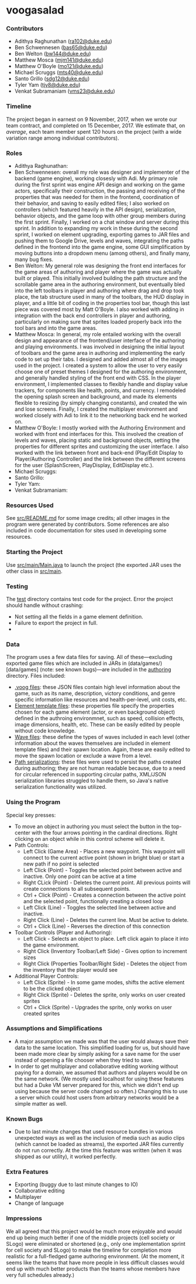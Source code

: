 # voogasalad

### Contributors 

* Adithya Raghunathan (ra102@duke.edu)
* Ben Schwennesen (bas65@duke.edu) 
* Ben Welton (bw144@duke.edu)
* Matthew Mosca (mjm141@duke.edu)
* Matthew O'Boyle (mo121@duke.edu)
* Michael Scruggs (mts40@duke.edu)
* Santo Grillo (sdg12@duke.edu)
* Tyler Yam (tjy8@duke.edu)
* Venkat Subramaniam (vms23@duke.edu)
 

### Timeline

The project began in earnest on 9 November, 2017, when we wrote our team contract, and completed on 15 December, 2017. We estimate that, on *average*, each team member spent 120 hours on the project (with a wide variation range among individual contributors).

### Roles 

* Adithya Raghunathan:
* Ben Schwennesen: overall my role was designer and implementer of the backend (game engine), working closesly with Adi. My primary role during the first sprint was engine API design and working on the game actors, specifically their construction, the passing and receiving of the properties that was needed for them in the frontend, coordination of their behavior, and saving to easily edited files; I also worked on controllers (which featured heavily in the API design), serialization, behavior objects, and the game loop with other group members during the first sprint. Finally, I worked on a chat window and server during this sprint. In addition to expanding my work in these during the second sprint, I worked on element upgrading, exporting games to JAR files and pushing them to Google Drive, levels and waves, integrating the paths defined in the frontend into the game engine, some GUI simplification by moving buttons into a dropdown menu (among others), and finally many, many bug fixes.
* Ben Welton: My general role was designing the front end interfaces for the game areas of authoring and player where the game was actually built or played. This initially involved building the path structure and the scrollable game area in the authoring environment, but eventually bled into the left toolbars in player and authoring where drag and drop took place, the tab structure used in many of the toolbars, the HUD display in player, and a little bit of coding in the properties tool bar, though this last piece was covered most by Matt O'Boyle. I also worked with adding in integration with the back end controllers in player and authoring, particularly on making sure that sprites loaded properly back into the tool bars and into the game areas.  
* Matthew Mosca: In general, my role entailed working with the overall design and appearance of the frontend/user interface of the authoring and playing environments. I was involved in designing the initial layout of toolbars and the game area in authoring and implementing the early code to set up their tabs. I designed and added almost all of the images used in the project. I created a system to allow the user to very easily choose one of preset themes I designed for the authoring environment, and generally handled styling of the front end with CSS. In the player environment, I implemented classes to flexibly handle and display value trackers, for components like health, points, and currency. I remodeled the opening splash screen and background, and made its elements flexible to resizing (by simply changing constants), and created the win and lose screens. Finally, I created the multiplayer environment and worked closely with Adi to link it to the networking back end he worked on. 
* Matthew O'Boyle: I mostly worked with the Authoring Environment and worked with front end interfaces for this. This involved the creation of levels and waves, placing static and background objects, setting the properties for different sprites and customizing the user interface. I also worked with the link between front and back-end (Play/Edit Display to Player/Authoring Controller) and the link between the different screens for the user (SplashScreen, PlayDisplay, EditDisplay etc.). 
* Michael Scruggs:
* Santo Grillo:
* Tyler Yam:
* Venkat Subramaniam:
 

### Resources Used 

See [src/README.md](src/README.md) for some image credits; all other images in the program were generated by contributors. Some references are also included in code documentation for sites used in developing some resources.


### Starting the Project

Use [src/main/Main.java](src/main/Main.java) to launch the project (the exported JAR uses the other class in [src/main](src/main).


### Testing 

The [test](/test) directory contains test code for the project. Error the project should handle without crashing: 
* Not setting all the fields in a game element definition.
* Failure to export the project in full.
* 


### Data

The program uses a few data files for saving. All of these—excluding exported game files which are included in JARs in (data/games/)[data/games] (note: see known bugs)—are included in the [authoring](/authoring) directory. Files included: 
* [.voog files](authoring/BasicGame.voog): these JSON files contain high level information about the game, such as its name, description, victory conditions, and genre specific information like resources and health-per-level, unit costs, etc.
* [Element template files](authoring/sprite-templates/BasicGame/): these properties file specify the properties chosen for each game element (actor, or even background object) defined in the authroing environmnet, such as speed, collision effects, image dimensions, health, etc. These can be easily edited by people without code knowledge.
* [Wave files](authoring/waves/BasicGame/): these define the types of waves included in each level (other information about the waves themselves are included in element template files) and their spawn location. Again, these are easily edited to move the spawn location or exclude a wave from a level.
* [Path serializations](authoring/serializations/): these files were used to persist the paths created during authoring; they are not human readable because, due to a need for circular referenced in supporting circular paths, XML/JSON serialization libraries struggled to handle them, so Java's native serialization functionality was utilized.
 

### Using the Program

Special key presses: 
* To move an object in authoring you must select the button in the top-center with the four arrows pointing in the cardinal directions. Right clicking on an object while in this control scheme will delete it.
* Path Controls:
	* Left Click (Game Area) - Places a new waypoint. This waypoint will connect to the current active point (shown in bright blue) or start a new path if no point is selected
	* Left Click (Point) - Toggles the selected point between active and inactive. Only one point can be active at a time
	* Right CLick (Point) - Deletes the current point. All previous points will create connections to all subsequent points.
	* Ctrl + Click (Point) - Creates a connection between the active point and the selected point, functionally creating a closed loop
	* Left Click (Line) - Toggles the selected line between active and inactive.
	* Right Click (Line) - Deletes the current line. Must be active to delete.
	* Ctrl + Click (Line) - Reverses the direction of this connection
* Toolbar Controls (Player and Authoring):
	* Left Click - Selects an object to place. Left click again to place it into the game environment.
	* Right Click (Inventory Toolbar/Left Side) - Gives option to increment sizes
	* Right Click (Properties Toolbar/Right Side) - Deletes the object from the inventory that the player would see
* Additional Player Controls:
	* Left Click (Sprite) - In some game modes, shifts the active element to be the clicked object
	* Right Click (Sprite) - Deletes the sprite, only works on user created sprites
	* Ctrl + Click (Sprite) - Upgrades the sprite, only works on user created sprites


### Assumptions and Simplifications

* A major assumption we made was that the user would always save their data to the same location. This simplified loading for us, but should have been made more clear by simply asking for a save name for the user instead of opening a file chooser when they tried to save.
* In order to get multiplayer and collaborative editing working without paying for a domain, we assumed that authors and players would be on the same network. (We mostly used localhost for using these features but had a Duke VM server prepared for this, which we didn't end up using because the server code changed so often.)  Changing this to use a server which could host users from arbitrary networks would be a simple matter as well.

### Known Bugs 

* Due to last minute changes that used resource bundles in various unexpected ways as well as the inclusion of media such as audio clips (which cannot be loaded as streams), the exported JAR files currently do not run correctly. At the time this feature was written (when it was shipped as our utility), it worked perfectly. 

### Extra Features

* Exporting (buggy due to last minute changes to IO)
* Collaborative editing
* Multiplayer
* Change of language


### Impressions

We all agreed that this project would be much more enjoyable and would end up being much better if one of the middle projects (cell society or SLogo) were eliminated or shortened (e.g., only one implementation sprint for cell society and SLogo) to make the timeline for completion more realistic for a full-fledged game authoring environment. (At the moment, it seems like the teams that have more people in less difficult classes would end up with much better products than the teams whose members have very full schedules already.)
